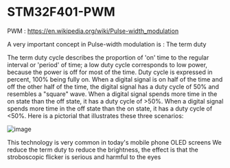 # STM32F401-PWM

PWM : https://en.wikipedia.org/wiki/Pulse-width_modulation


A very important concept in Pulse-width modulation is : The term duty

The term duty cycle describes the proportion of 'on' time to the regular interval or 'period' of time; 
a low duty cycle corresponds to low power, because the power is off for most of the time. 
Duty cycle is expressed in percent, 100% being fully on. 
When a digital signal is on half of the time and off the other half of the time, the digital signal has a duty cycle of 50% and resembles a "square" wave.
When a digital signal spends more time in the on state than the off state, it has a duty cycle of >50%.
When a digital signal spends more time in the off state than the on state, it has a duty cycle of <50%. 
Here is a pictorial that illustrates these three scenarios:

![image](https://user-images.githubusercontent.com/71445509/165858092-9b5a2b0c-0636-45f5-8827-97598d009f93.png)

This technology is very common in today's mobile phone OLED screens
We reduce the term duty to reduce the brightness, the effect is that the stroboscopic flicker is serious and harmful to the eyes
